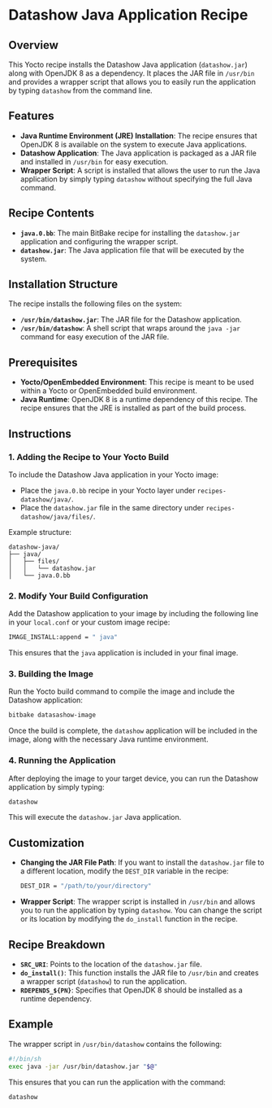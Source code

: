 
# Datashow Java Application Recipe

## Overview

This Yocto recipe installs the Datashow Java application (`datashow.jar`) along with OpenJDK 8 as a dependency. It places the JAR file in `/usr/bin` and provides a wrapper script that allows you to easily run the application by typing `datashow` from the command line.

## Features

- **Java Runtime Environment (JRE) Installation**: The recipe ensures that OpenJDK 8 is available on the system to execute Java applications.
- **Datashow Application**: The Java application is packaged as a JAR file and installed in `/usr/bin` for easy execution.
- **Wrapper Script**: A script is installed that allows the user to run the Java application by simply typing `datashow` without specifying the full Java command.

## Recipe Contents

- **`java.0.bb`**: The main BitBake recipe for installing the `datashow.jar` application and configuring the wrapper script.
- **`datashow.jar`**: The Java application file that will be executed by the system.

## Installation Structure

The recipe installs the following files on the system:

- **`/usr/bin/datashow.jar`**: The JAR file for the Datashow application.
- **`/usr/bin/datashow`**: A shell script that wraps around the `java -jar` command for easy execution of the JAR file.

## Prerequisites

- **Yocto/OpenEmbedded Environment**: This recipe is meant to be used within a Yocto or OpenEmbedded build environment.
- **Java Runtime**: OpenJDK 8 is a runtime dependency of this recipe. The recipe ensures that the JRE is installed as part of the build process.

## Instructions

### 1. Adding the Recipe to Your Yocto Build

To include the Datashow Java application in your Yocto image:

- Place the `java.0.bb` recipe in your Yocto layer under `recipes-datashow/java/`.
- Place the `datashow.jar` file in the same directory under `recipes-datashow/java/files/`.

Example structure:
```
datashow-java/
├── java/
│   ├── files/
│   │   └── datashow.jar
│   └── java.0.bb
```

### 2. Modify Your Build Configuration

Add the Datashow application to your image by including the following line in your `local.conf` or your custom image recipe:

```bash
IMAGE_INSTALL:append = " java"
```

This ensures that the `java` application is included in your final image.

### 3. Building the Image

Run the Yocto build command to compile the image and include the Datashow application:

```bash
bitbake datasashow-image
```

Once the build is complete, the `datashow` application will be included in the image, along with the necessary Java runtime environment.

### 4. Running the Application

After deploying the image to your target device, you can run the Datashow application by simply typing:

```bash
datashow
```

This will execute the `datashow.jar` Java application.

## Customization

- **Changing the JAR File Path**: If you want to install the `datashow.jar` file to a different location, modify the `DEST_DIR` variable in the recipe:
  ```bash
  DEST_DIR = "/path/to/your/directory"
  ```
  
- **Wrapper Script**: The wrapper script is installed in `/usr/bin` and allows you to run the application by typing `datashow`. You can change the script or its location by modifying the `do_install` function in the recipe.

## Recipe Breakdown

- **`SRC_URI`**: Points to the location of the `datashow.jar` file.
- **`do_install()`**: This function installs the JAR file to `/usr/bin` and creates a wrapper script (`datashow`) to run the application.
- **`RDEPENDS_${PN}`**: Specifies that OpenJDK 8 should be installed as a runtime dependency.

## Example

The wrapper script in `/usr/bin/datashow` contains the following:
```bash
#!/bin/sh
exec java -jar /usr/bin/datashow.jar "$@"
```

This ensures that you can run the application with the command:
```bash
datashow
```

